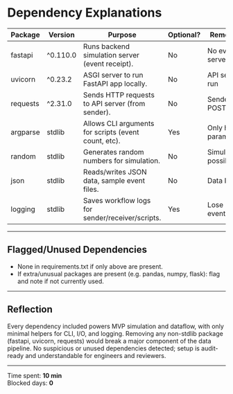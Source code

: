 # Dependency Explanations

| Package   | Version    | Purpose                                              | Optional? | Removal Impact          |
|-----------|------------|------------------------------------------------------|-----------|------------------------|
| fastapi   | ^0.110.0   | Runs backend simulation server (event receipt).      | No        | No event server/API    |
| uvicorn   | ^0.23.2    | ASGI server to run FastAPI app locally.              | No        | API server won't run   |
| requests  | ^2.31.0    | Sends HTTP requests to API server (from sender).     | No        | Sender cannot POST     |
| argparse  | stdlib     | Allows CLI arguments for scripts (event count, etc). | Yes       | Only hardcoded params  |
| random    | stdlib     | Generates random numbers for simulation.             | No        | Simulation not possible|
| json      | stdlib     | Reads/writes JSON data, sample event files.          | No        | Data I/O broken        |
| logging   | stdlib     | Saves workflow logs for sender/receiver/scripts.     | Yes       | Lose event/provenance  |

---

## Flagged/Unused Dependencies
- None in requirements.txt if only above are present.
- If extra/unusual packages are present (e.g. pandas, numpy, flask): flag and note if not currently used.

---

## Reflection

Every dependency included powers MVP simulation and dataflow, with only minimal helpers for CLI, I/O, and logging. Removing any non-stdlib package (fastapi, uvicorn, requests) would break a major component of the data pipeline. No suspicious or unused dependencies detected; setup is audit-ready and understandable for engineers and reviewers.

---

Time spent: **10 min**  
Blocked days: **0**
